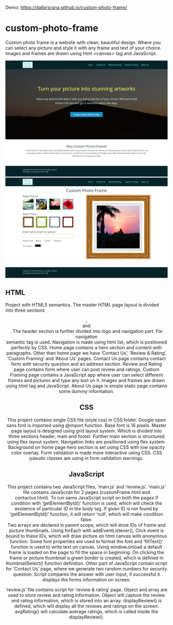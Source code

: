 Demo: https://dalbirsrana.github.io/custom-photo-frame/

# custom-photo-frame
Custom photo frame is a website with clean, beautiful design. Where you can select any picture and style it with any frame and text of your choice. Images and frames are drawn using html &lt;canvas> tag and JavaScript.   


![Screenshot](Screenshot_FotoFrame.png)
![Screenshot](Screenshot_FotoFrame_Custom_Photo_Frame.png)

## HTML
Project with HTML5 semantics. 
The master HTML page layout is divided into three sections <header>, <main> and <footer>. The header section is further divided into logo and navigation part. For navigation <nav> semantic tag is used. Navigation is made using html list, which is positioned perfectly by CSS. Home page contains a hero section and content with paragraphs. Other than home page we have ‘Contact Us’, ‘Review & Rating’, ‘Custom Framing’ and ‘About Us’ pages. Contact Us page contains contact form with security question and an address section. Review and Rating page contains form where user can post review and ratings. Custom Framing page contains a JavaScript app where user can select different frames and pictures and type any text on it. Images and frames are drawn using html <canvas> tag and JavaScript. About Us page is simple static page contains some dummy information.

## CSS
This project contains single CSS file (style.css) in CSS folder. Google open sans font is imported using @import function. Base font is 16 pixels. Master page layout is designed using grid layout system. Which is divided into three sections header, main and footer. Further main section is structured using flex layout system. Navigation links are positioned using flex system. Background on home page hero section is set using CSS with low opacity color overlay. Form validation is made more interactive using CSS. CSS pseudo classes are using in form validation warnings.

## JavaScript
This project contains two JavaScript files, ‘main.js’ and ‘review.js’. 
‘main.js’ file contains JavaScript for 2 pages (customFrame.html and contactus.html). To run same JavaScript script on both the pages if condition with ‘getElementById()’ function is used, which will check the existence of particular ID in the body tag. If given ID is not found by ‘getElementById()’ function, it will return ‘null’, which will make condition false.  
Two arrays are declared in parent scope, which will store IDs of frame and picture thumbnails. Using forEach with addEventListener(), Click event is bound to these IDs, which will draw picture on html canvas with anonymous function. Some font properties are used to format the font and ‘fillText()’ function is used to write text on canvas. 
Using window.onload a default frame is loaded on the page to fill the space in beginning. On clicking the frame or picture thumbnail a green border is created, which is defined in thumbnailSelect() function definition. 
Other part of JavaScript contain script for ‘Contact Us’ page, where we generate two random numbers for security question. Script compares the answer with user input, if successful it displays the forms information on screen.

‘review.js’ file contains script for ‘review & rating’ page. Object and array are used to store review and rating information. Object will capture the review and rating information, which is stored into an array. displayReview() is defined, which will display all the reviews and ratings on the screen. avgRating() will calculate average ratings, which is called inside the displayReview(). 
